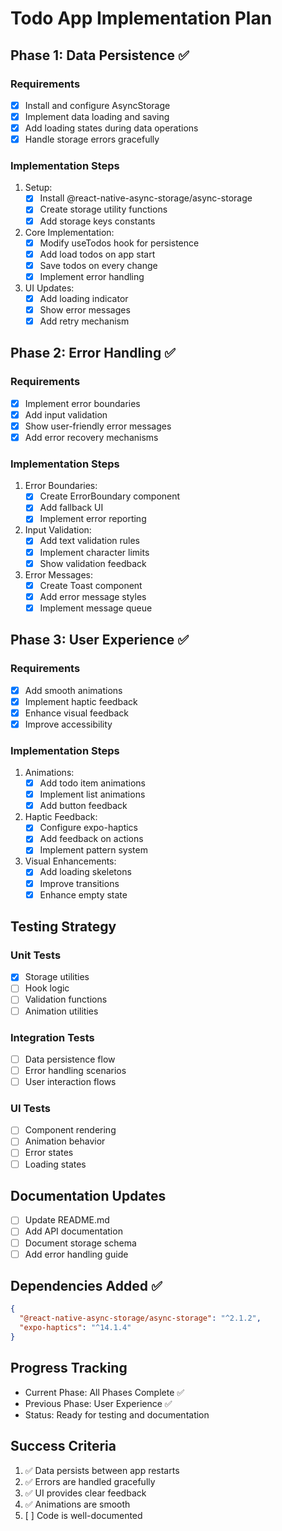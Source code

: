 # Todo App Implementation Plan

## Phase 1: Data Persistence ✅
### Requirements
- [x] Install and configure AsyncStorage
- [x] Implement data loading and saving
- [x] Add loading states during data operations
- [x] Handle storage errors gracefully

### Implementation Steps
1. Setup:
   - [x] Install @react-native-async-storage/async-storage
   - [x] Create storage utility functions
   - [x] Add storage keys constants

2. Core Implementation:
   - [x] Modify useTodos hook for persistence
   - [x] Add load todos on app start
   - [x] Save todos on every change
   - [x] Implement error handling

3. UI Updates:
   - [x] Add loading indicator
   - [x] Show error messages
   - [x] Add retry mechanism

## Phase 2: Error Handling ✅
### Requirements
- [x] Implement error boundaries
- [x] Add input validation
- [x] Show user-friendly error messages
- [x] Add error recovery mechanisms

### Implementation Steps
1. Error Boundaries:
   - [x] Create ErrorBoundary component
   - [x] Add fallback UI
   - [x] Implement error reporting

2. Input Validation:
   - [x] Add text validation rules
   - [x] Implement character limits
   - [x] Show validation feedback

3. Error Messages:
   - [x] Create Toast component
   - [x] Add error message styles
   - [x] Implement message queue

## Phase 3: User Experience ✅
### Requirements
- [x] Add smooth animations
- [x] Implement haptic feedback
- [x] Enhance visual feedback
- [x] Improve accessibility

### Implementation Steps
1. Animations:
   - [x] Add todo item animations
   - [x] Implement list animations
   - [x] Add button feedback

2. Haptic Feedback:
   - [x] Configure expo-haptics
   - [x] Add feedback on actions
   - [x] Implement pattern system

3. Visual Enhancements:
   - [x] Add loading skeletons
   - [x] Improve transitions
   - [x] Enhance empty state

## Testing Strategy
### Unit Tests
- [x] Storage utilities
- [ ] Hook logic
- [ ] Validation functions
- [ ] Animation utilities

### Integration Tests
- [ ] Data persistence flow
- [ ] Error handling scenarios
- [ ] User interaction flows

### UI Tests
- [ ] Component rendering
- [ ] Animation behavior
- [ ] Error states
- [ ] Loading states

## Documentation Updates
- [ ] Update README.md
- [ ] Add API documentation
- [ ] Document storage schema
- [ ] Add error handling guide

## Dependencies Added ✅
```json
{
  "@react-native-async-storage/async-storage": "^2.1.2",
  "expo-haptics": "^14.1.4"
}
```

## Progress Tracking
- Current Phase: All Phases Complete ✅
- Previous Phase: User Experience ✅
- Status: Ready for testing and documentation

## Success Criteria
1. ✅ Data persists between app restarts
2. ✅ Errors are handled gracefully
3. ✅ UI provides clear feedback
4. ✅ Animations are smooth
5. [ ] Code is well-documented 
